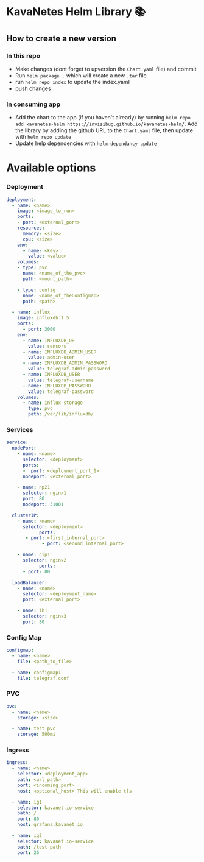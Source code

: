 # KavaNetes Helm Library 📚
## How to create a new version
### In this repo
* Make changes (dont forget to upversion the `Chart.yaml` file) and commit
* Run `helm package .` which will create a new `.tar` file
* run `helm repo index` to update the index.yaml
* push changes

### In consuming app
* Add the chart to the app (if you haven't already) by running `helm repo add kavanetes-helm https://invisibug.github.io/kavanetes-helm/`. Add the library by adding the github URL to the `Chart.yaml` file, then update with `helm repo update`
* Update help dependencies with `helm dependancy update`



# Available options
### Deployment
```yaml
deployment:
  - name: <name>
    image: <image_to_run>
    ports:
    - port: <external_port>
    resources: 
      memory: <size>
      cpu: <size>
    env:
      - name: <key>
        value: <value>
    volumes:
    - type: pvc
      name: <name_of_the_pvc>
      path: <mount_path>

    - type: config
      name: <name_of_theConfigmap>
      path: <path>

  - name: influx
    image: influxdb:1.5
    ports:
      - port: 3000
    env:
      - name: INFLUXDB_DB
        value: sensors
      - name: INFLUXDB_ADMIN_USER
        value: admin-user
      - name: INFLUXDB_ADMIN_PASSWORD
        value: telegraf-admin-password
      - name: INFLUXDB_USER
        value: telegraf-username
      - name: INFLUXDB_PASSWORD
        value: telegraf-password
    volumes:
      - name: influx-storage
        type: pvc
        path: /var/lib/influxdb/
```
### Services
```yaml
service:  
  nodePort:
    - name: <name>
      selector: <deployment>
      ports:
      -  port: <deployment_port_1>
      nodeport: <external_port>

    - name: np21
      selector: nginx1
      port: 80
      nodeport: 31001

  clusterIP:
    - name: <name>
      selector: <deployment>
			ports:
       - port: <first_internal_port>
			 - port: <second_internal_port>

    - name: cip1
      selector: nginx2
			ports:
      - port: 80

  loadBalancer:
    - name: <name>
      selector: <deployment_name>
      port: <external_port>

    - name: lb1
      selector: nginx3
      port: 80
```
### Config Map
```yaml
configmap:
  - name: <name>
    file: <path_to_file>

  - name: configmap1
    file: telegraf.conf
```

### PVC
```yaml
pvc:
  - name: <name>
    storage: <size>

  - name: test-pvc
    storage: 500mi
```
### Ingress
```yaml
ingress:
  - name: <name>
    selector: <deployment_app>
    path: <url_path>
    port: <incoming_port>
    host: <optional_host> This will enable tls

  - name: ig1
    selector: kavanet.io-service
    path: /
    port: 80
    host: grafana.kavanet.io

  - name: ig2
    selector: kavanet.io-service
    path: /test-path
    port: 26
```

